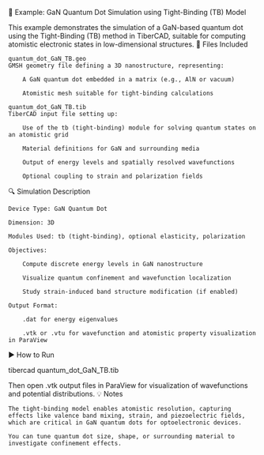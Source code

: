 📄 Example: GaN Quantum Dot Simulation using Tight-Binding (TB) Model

This example demonstrates the simulation of a GaN-based quantum dot using the Tight-Binding (TB) method in TiberCAD, suitable for computing atomistic electronic states in low-dimensional structures.
🧪 Files Included

    quantum_dot_GaN_TB.geo
    GMSH geometry file defining a 3D nanostructure, representing:

        A GaN quantum dot embedded in a matrix (e.g., AlN or vacuum)

        Atomistic mesh suitable for tight-binding calculations

    quantum_dot_GaN_TB.tib
    TiberCAD input file setting up:

        Use of the tb (tight-binding) module for solving quantum states on an atomistic grid

        Material definitions for GaN and surrounding media

        Output of energy levels and spatially resolved wavefunctions

        Optional coupling to strain and polarization fields

🔍 Simulation Description

    Device Type: GaN Quantum Dot

    Dimension: 3D

    Modules Used: tb (tight-binding), optional elasticity, polarization

    Objectives:

        Compute discrete energy levels in GaN nanostructure

        Visualize quantum confinement and wavefunction localization

        Study strain-induced band structure modification (if enabled)

    Output Format:

        .dat for energy eigenvalues

        .vtk or .vtu for wavefunction and atomistic property visualization in ParaView

▶️ How to Run

tibercad quantum_dot_GaN_TB.tib

Then open .vtk output files in ParaView for visualization of wavefunctions and potential distributions.
💡 Notes

    The tight-binding model enables atomistic resolution, capturing effects like valence band mixing, strain, and piezoelectric fields, which are critical in GaN quantum dots for optoelectronic devices.

    You can tune quantum dot size, shape, or surrounding material to investigate confinement effects.
